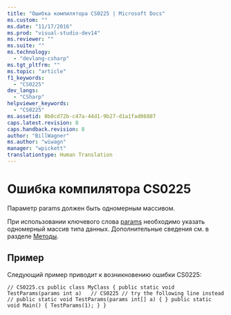 ```yaml
---
title: "Ошибка компилятора CS0225 | Microsoft Docs"
ms.custom: ""
ms.date: "11/17/2016"
ms.prod: "visual-studio-dev14"
ms.reviewer: ""
ms.suite: ""
ms.technology: 
  - "devlang-csharp"
ms.tgt_pltfrm: ""
ms.topic: "article"
f1_keywords: 
  - "CS0225"
dev_langs: 
  - "CSharp"
helpviewer_keywords: 
  - "CS0225"
ms.assetid: 0b0cd72b-c47a-44d1-9b27-d1a1fad06807
caps.latest.revision: 8
caps.handback.revision: 8
author: "BillWagner"
ms.author: "wiwagn"
manager: "wpickett"
translationtype: Human Translation
---
```

# Ошибка компилятора CS0225
Параметр params должен быть одномерным массивом.  
  
 При использовании ключевого слова [params](../../csharp/language-reference/keywords/params.md) необходимо указать одномерный массив типа данных. Дополнительные сведения см. в разделе [Методы](../../csharp/programming-guide/classes-and-structs/methods.md).  
  
## Пример  
 Следующий пример приводит к возникновению ошибки CS0225:  
  
```  
// CS0225.cs public class MyClass { public static void TestParams(params int a)   // CS0225 // try the following line instead // public static void TestParams(params int[] a) { } public static void Main() { TestParams(1); } }  
```